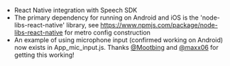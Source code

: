 * React Native integration with Speech SDK
* The primary dependency for running on Android and iOS is the 'node-libs-react-native' library, see https://www.npmjs.com/package/node-libs-react-native for metro config construction
* An example of using microphone input (confirmed working on Android) now exists in App_mic_input.js. Thanks [@Mootbing](https://www.github.com/Mootbing) and [@maxx06](https://www.github.com/maxx06) for getting this working!
